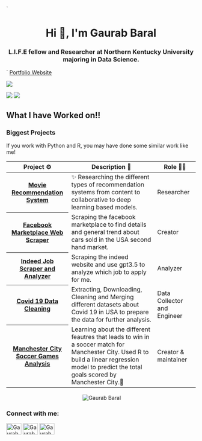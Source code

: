 <!-- <h1 align='center'>Gaurab Baral</h1>
<p align="center">
  <img src="https://github-profile-summary-cards.vercel.app/api/cards/profile-details?username=Gaurab-B&theme=github">
  <img src="https://github-profile-summary-cards.vercel.app/api/cards/repos-per-language?username=Gaurab-B&theme=github">
  <img src="https://github-profile-summary-cards.vercel.app/api/cards/most-commit-language?username=Gaurab-B&theme=github">
  <img src="https://github-profile-summary-cards.vercel.app/api/cards/stats?username=Gaurab-B&theme=github">
  <img src="https://github-profile-summary-cards.vercel.app/api/cards/productive-time?username=Gaurab-B&theme=github">
</p>

<img src="https://github-readme-stats.vercel.app/api?username=Gaurab-B&show_icons=true&theme=tokyonight">
<img src="https://github-readme-stats.vercel.app/api/top-langs/?username=Gaurab-B&text_color=adbac7&hide_border=true&hide_title=true&langs_count=10&bg_color=2d333b&count_private=true&layout=compact&include_all_commits=true&card_width=854">
![](https://github-profile-summary-cards.vercel.app/api/cards/profile-details?username=Gaurab-B&theme=github)
![](https://github-profile-summary-cards.vercel.app/api/cards/repos-per-language?username=Gaurab-B&theme=github)
![](https://github-profile-summary-cards.vercel.app/api/cards/most-commit-language?username=Gaurab-B&theme=github)
![](https://github-profile-summary-cards.vercel.app/api/cards/stats?username=Gaurab-B&theme=github)
![](https://github-profile-summary-cards.vercel.app/api/cards/productive-time?username=Gaurab-B&theme=github)

<p align="center">
  <img src="https://github-readme-stats.vercel.app/api/top-langs/?username=Gaurab-B&layout=compact">
</p>
<p align="center">
  <img src="https://github-readme-stats.vercel.app/api?username=Gaurab-B&show_icons=true&theme=tokyonight">
</p>
-->
`<h1 align="center">Hi 👋, I'm Gaurab Baral</h1>
<h3 align="center">L.I.F.E fellow and Researcher at Northern Kentucky University majoring in Data Science.</h3>`
<a href = "https://gaurab-b.github.io" align="center">Portfolio Website</a>
<br>

![](https://github-profile-summary-cards.vercel.app/api/cards/profile-details?username=Gaurab-B&theme=github)

![](https://github-profile-summary-cards.vercel.app/api/cards/repos-per-language?username=Gaurab-B&theme=github)
![](https://github-profile-summary-cards.vercel.app/api/cards/most-commit-language?username=Gaurab-B&theme=github)



## What I have Worked on!!

### Biggest Projects

If you work with Python and R, you may have done some similar work like me!

<!-- markdownlint-disable sentences-per-line -->
<table width="100%">
	<thead>
		<th span="col">Project ⚙️</th>
		<th span="col">Description 📝</th>
		<th span="col">Role 🧑‍🏭</th>
	</thead>
	<tbody>
		<tr>
			<th span="row"><a href="https://github.com/Gaurab-B/MRS">Movie Recommendation System</a></th>
			<td>✨ Researching the different types of recommendation systems from content to collaborative to deep learning based models.</td>
			<td>Researcher</td>
		</tr>
		<tr>
			<th span="row"><a href="https://github.com/Gaurab-B/Car_Price_Facebook_Marketpalce">Facebook Marketplace Web Scraper</a></th>
			<td>Scraping the facebook marketplace to find details and general trend about cars sold in the USA second hand market.</td>
			<td>Creator</td>
		</tr>
		<tr>
			<th span="row"><a href="https://github.com/Gaurab-B/Indeed-Job-Scraping">Indeed Job Scraper and Analyzer</a></th>
			<td>Scraping the indeed website and use gpt3.5 to analyze which job to apply for me.</td>
			<td>Analyzer</td>
		</tr>
		<tr>
			<th span="row"><a href="https://github.com/Gaurab-B/Covid19-Data-Cleaning">Covid 19 Data Cleaning</a></th>
			<td>Extracting, Downloading, Cleaning and Merging different datasets about Covid 19 in USA to prepare the data for further analysis.</td>
			<td>Data Collector and Engineer</td>
		</tr>
		<tr>
			<th span="row"><a href="https://github.com/Gaurab-B/Manchester_City_Linear_Regression">Manchester City Soccer Games Analysis</a></th>
			<td>Learning about the different feautres that leads to win in a soccer match for Manchester City. Used R to build a linear regression model to predict the total goals scored by Manchester City.💝</td>
			<td>Creator & maintainer</td>
		</tr>
	</tbody>
</table>
<p align="center">&nbsp;<img align="center" src="https://github-readme-stats.vercel.app/api?username=Gaurab-B&show_icons=true&locale=en" alt="Gaurab Baral" /></p>
  
<h3 align="left">Connect with me:</h3>
<p align="left">
<a href="https://twitter.com/gaurabbaral5" target="blank"><img align="center" src="https://raw.githubusercontent.com/rahuldkjain/github-profile-readme-generator/master/src/images/icons/Social/twitter.svg" alt="Gaurab Baral" height="30" width="40" /></a>
<a href="https://www.linkedin.com/in/gaurab-baral-991333216/" target="blank"><img align="center" src="https://raw.githubusercontent.com/rahuldkjain/github-profile-readme-generator/master/src/images/icons/Social/linked-in-alt.svg" alt="Gaurab Baral" height="30" width="40" /></a>
<a href="https://www.facebook.com/gauurab/" target="blank"><img align="center" src="https://raw.githubusercontent.com/rahuldkjain/github-profile-readme-generator/master/src/images/icons/Social/facebook.svg" alt="Gaurab Barak" height="30" width="40" /></a>
</p>
